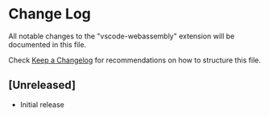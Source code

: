 # Change Log
All notable changes to the "vscode-webassembly" extension will be documented in this file.

Check [Keep a Changelog](http://keepachangelog.com/) for recommendations on how to structure this file.

## [Unreleased]
- Initial release